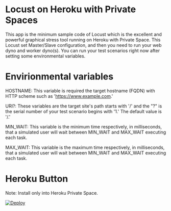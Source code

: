 # Locust on Heroku with Private Spaces

This app is the minimum sample code of Locust which is the excellent and powerful graphical stress tool running on Heroku with Private Space. This Locust set Master/Slave configuration, and then you need to run your web dyno and worker dyno(s).
You can run your test scenarios right now after setting some environmental variables.

# Envirionmental variables

HOSTNAME:
This variable is required the target hostname (FQDN) with HTTP scheme such as 'https://www.example.com.'

URI?:
These variables are the target site's path starts with '/' and the "?" is the serial number of your test scenario begins with '1.' The default value is '/.'

MIN_WAIT:
This variable is the minimum time respectively, in milliseconds, that a simulated user will wait between MIN_WAIT and MAX_WAIT executing each task.

MAX_WAIT:
This variable is the maximum time respectively, in milliseconds, that a simulated user will wait between MIN_WAIT and MAX_WAIT executing each task.

# Heroku Button

Note: Install only into Heroku Private Space.

[![Deploy](https://www.herokucdn.com/deploy/button.svg)](https://heroku.com/deploy)